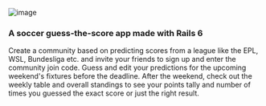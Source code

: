![image](https://user-images.githubusercontent.com/90937680/144403541-c5f5d44c-e859-4e62-8b90-924690b2963a.png)

### A soccer guess-the-score app made with Rails 6
 
Create a community based on predicting scores from a league like the EPL, WSL, Bundesliga etc. and invite your friends to sign up and enter the community join code. Guess and edit your predictions for the upcoming weekend's fixtures before the deadline. After the weekend, check out the weekly table and overall standings to see your points tally and number of times you guessed the exact score or just the right result.
